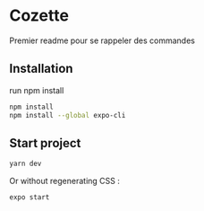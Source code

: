 # Cozette

Premier readme pour se rappeler des commandes

## Installation

run npm install

```bash
npm install
npm install --global expo-cli
```
## Start project

```bash
yarn dev
```

Or without regenerating CSS :

```bash
expo start
```

